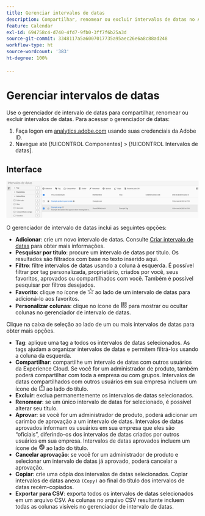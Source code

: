 ```yaml
---
title: Gerenciar intervalos de datas
description: Compartilhar, renomear ou excluir intervalos de datas no Analysis Workspace.
feature: Calendar
exl-id: 694758c4-d740-4fd7-9fb0-3ff7f6b25a3d
source-git-commit: 3348117a5a6007017735a95aec26e6a8c88ad248
workflow-type: ht
source-wordcount: '383'
ht-degree: 100%

---
```


# Gerenciar intervalos de datas

Use o gerenciador de intervalo de datas para compartilhar, renomear ou excluir intervalos de datas. Para acessar o gerenciador de datas:

1. Faça logon em [analytics.adobe.com](https://analytics.adobe.com) usando suas credenciais da Adobe ID.
1. Navegue até [!UICONTROL Componentes] > [!UICONTROL Intervalos de datas].

## Interface

![Interface do usuário](../assets/date-range-ui.png)

O gerenciador de intervalo de datas inclui as seguintes opções:

* **Adicionar**: crie um novo intervalo de datas. Consulte [Criar intervalo de datas](create.md) para obter mais informações.
* **Pesquisar por título**: procure um intervalo de datas por título. Os resultados são filtrados com base no texto inserido aqui.
* **Filtro**: filtre intervalos de datas usando a coluna à esquerda. É possível filtrar por tag personalizada, proprietário, criados por você, seus favoritos, aprovados ou compartilhados com você. Também é possível pesquisar por filtros desejados.
* **Favorito**: clique no ícone de ![estrela](../assets/star.png) ao lado de um intervalo de datas para adicioná-lo aos favoritos.
* **Personalizar colunas**: clique no ícone de ![colunas](../assets/columns.png) para mostrar ou ocultar colunas no gerenciador de intervalo de datas.

Clique na caixa de seleção ao lado de um ou mais intervalos de datas para obter mais opções.

* **Tag**: aplique uma tag a todos os intervalos de datas selecionados. As tags ajudam a organizar intervalos de datas e permitem filtrá-los usando a coluna da esquerda.
* **Compartilhar**: compartilhe um intervalo de datas com outros usuários da Experience Cloud. Se você for um administrador de produto, também poderá compartilhar com toda a empresa ou com grupos. Intervalos de datas compartilhados com outros usuários em sua empresa incluem um ícone de ![compartilhado](../assets/shared.png) ao lado do título.
* **Excluir**: exclua permanentemente os intervalos de datas selecionados.
* **Renomear**: se um único intervalo de datas for selecionado, é possível alterar seu título.
* **Aprovar**: se você for um administrador de produto, poderá adicionar um carimbo de aprovação a um intervalo de datas. Intervalos de datas aprovados informam os usuários em sua empresa que eles são “oficiais”, diferindo-os dos intervalos de datas criados por outros usuários em sua empresa. Intervalos de datas aprovados incluem um ícone de ![aprovado](../assets/approved.png) ao lado do título.
* **Cancelar aprovação**: se você for um administrador de produto e selecionar um intervalo de datas já aprovado, poderá cancelar a aprovação.
* **Copiar**: crie uma cópia dos intervalos de datas selecionados. Copiar intervalos de datas anexa `(Copy)` ao final do título dos intervalos de datas recém-copiados.
* **Exportar para CSV**: exporta todos os intervalos de datas selecionados em um arquivo CSV. As colunas no arquivo CSV resultante incluem todas as colunas visíveis no gerenciador de intervalo de datas.
